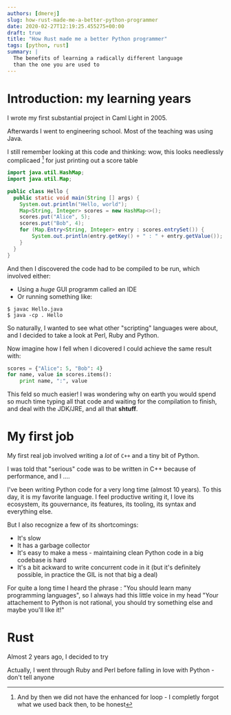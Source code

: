```yaml
---
authors: [dmerej]
slug: how-rust-made-me-a-better-python-programmer
date: 2020-02-27T12:19:25.455275+00:00
draft: true
title: "How Rust made me a better Python programmer"
tags: [python, rust]
summary: |
  The benefits of learning a radically different language
  than the one you are used to
---
```


# Introduction: my learning years

I wrote my first substantial project in Caml Light in 2005.

Afterwards I went to engineering school. Most of the teaching was using Java.

I still remember looking at this code and thinking: wow, this looks
needlessly complicaed [^1] for just printing out a score table

```java
import java.util.HashMap;
import java.util.Map;

public class Hello {
  public static void main(String [] args) {
    System.out.println("Hello, world");
    Map<String, Integer> scores = new HashMap<>();
    scores.put("Alice", 5);
    scores.put("Bob", 4);
    for (Map.Entry<String, Integer> entry : scores.entrySet()) {
        System.out.println(entry.getKey() + " : " + entry.getValue());
    }
  }
}
```

And then I discovered the code had to be compiled to be run, which involved either:
* Using a _huge_ GUI programm called an IDE
* Or running something like:

```console
$ javac Hello.java
$ java -cp . Hello
```

So naturally, I wanted to see what other "scripting" languages were about, and I decided to
take a look at Perl, Ruby and Python.

Now imagine how I fell when I dicovered I could achieve the same result with:

```python
scores = {"Alice": 5, "Bob": 4}
for name, value in scores.items():
    print name, ":", value
```

This feld so much easier! I was wondering why on earth you would spend so much time
typing all that code and waiting for the compilation to finish, and deal with the JDK/JRE,
and all that __shtuff__.

# My first job

My first real job involved writing a _lot_ of `C++` and a tiny bit of Python.

I was told that "serious" code was to be written in C++ because of performance,
and I ....



I've been writing Python code for a very long time (almost 10 years). To
this day, it is my favorite language. I feel productive writing it,
I love its ecosystem, its gouvernance, its features, its tooling, its
syntax and everything else.


But I also recognize a few of its shortcomings:

* It's slow
* It has a garbage collector
* It's easy to make a mess - maintaining clean Python code in a big codebase is hard
* It's a bit ackward to write concurrent code in it (but it's definitely possible, in practice
  the GIL is not that big a deal)

For quite a long time I heard the phrase : "You should learn many programming languages", so
I always had this little voice in my head "Your attachement to Python is not rational, you should
try something else and maybe you'll like it!"

# Rust

Almost 2 years ago, I decided to try


[^1]: And by then we did not have the enhanced for loop - I completly forgot what we used back then, to be honest

Actually, I went through Ruby and Perl before falling in love with Python - don't tell anyone
